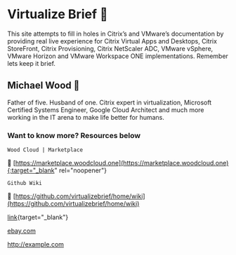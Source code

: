 # Virtualize Brief :briefcase:
This site attempts to fill in holes in Citrix’s and VMware’s documentation by providing real live experience for Citrix Virtual Apps and Desktops, Citrix StoreFront, Citrix Provisioning, Citrix NetScaler ADC, VMware vSphere, VMware Horizon and VMware Workspace ONE implementations. Remember lets keep it brief.

## Michael Wood :runner:
Father of five. Husband of one. Citrix expert in virtualization, Microsoft Certified Systems Engineer, Google Cloud Architect and much more working in the IT arena to make life better for humans.

### Want to know more? Resources below

`Wood Cloud | Marketplace`

:convenience_store: [https://marketplace.woodcloud.one](https://marketplace.woodcloud.one){:target="_blank" rel="noopener"}


`Github Wiki`

:newspaper: [https://github.com/virtualizebrief/home/wiki](https://github.com/virtualizebrief/home/wiki)


[link](https://example.com){target="_blank"}

<a href="https://ebay.com/" target="_ebay">ebay.com</a>

<a href="http://example.com" target="_blank">http://example.com</a>
